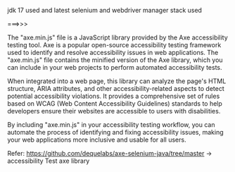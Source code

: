 jdk 17 used and latest selenium and webdriver manager stack used

===>>>

The "axe.min.js" file is a JavaScript library provided by the Axe accessibility testing tool. Axe is a popular open-source accessibility testing framework used to identify and resolve accessibility issues in web applications. The "axe.min.js" file contains the minified version of the Axe library, which you can include in your web projects to perform automated accessibility tests.

When integrated into a web page, this library can analyze the page's HTML structure, ARIA attributes, and other accessibility-related aspects to detect potential accessibility violations. It provides a comprehensive set of rules based on WCAG (Web Content Accessibility Guidelines) standards to help developers ensure their websites are accessible to users with disabilities.

By including "axe.min.js" in your accessibility testing workflow, you can automate the process of identifying and fixing accessibility issues, making your web applications more inclusive and usable for all users.

Refer: https://github.com/dequelabs/axe-selenium-java/tree/master -> accessibility Test axe library

